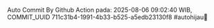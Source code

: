Auto Commit By Github Action pada: 2025-08-06 09:02:40 WIB, COMMIT_UUID 711c31b4-1991-4b33-b525-a5edb23130f8 #autohijau🗿
